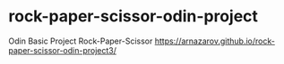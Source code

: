 # rock-paper-scissor-odin-project
Odin Basic Project Rock-Paper-Scissor
https://arnazarov.github.io/rock-paper-scissor-odin-project3/
